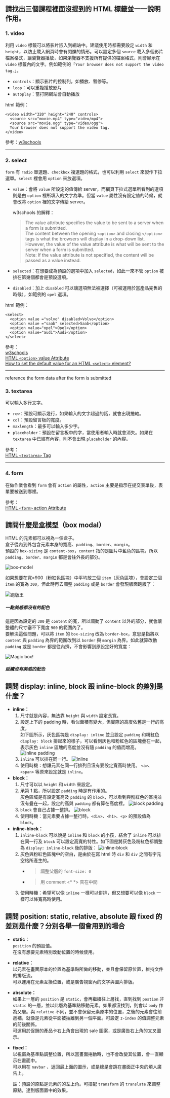 ## 請找出三個課程裡面沒提到的 HTML 標籤並一一說明作用。
### 1. video  
利用 `video` 標籤可以將影片嵌入到網站中。建議使用時都需要設定 `width` 和 `height`，以防止載入網頁時會有閃爍的情形。可以設定多個 `source` 載入多個影片檔案格式，讓瀏覽器播放，如果瀏覽器不支援所有提供的檔案格式，則會顯示在 `video` 標籤內的文字。例如範例的「`Your browser does not support the video tag.`」。
* `controls`：顯示影片的控制列，如播放、暫停等。
* `loop`：可以重複播放影片
* `autoplay`：當打開網站會自動播放

html 範例：
```
<video width="320" height="240" controls>
  <source src="movie.mp4" type="video/mp4">
  <source src="movie.ogg" type="video/ogg">
  Your browser does not support the video tag.
</video>
```
參考：[w3schools](https://www.w3schools.com/tags/tryit.asp?filename=tryhtml5_video)

-----

### 2. select
`form` 有 `radio` 單選題、`checkbox` 複選題的格式，也可以利用 `select` 來製作下拉選單。`select` 裡會用 `option` 來放選項。  
* `value`：會將 `value` 所設定的值傳給 server，而網頁下拉式選單所看到的選項則是由 `option` 裡所填入的文字為準。但當 `value` 屬性沒有設定值的時候，就會改將 `option` 裡的文字傳給 server。

  w3schools 的解釋：
  >The value attribute specifies the value to be sent to a server when a form is submitted.  
  >The content between the opening `<option>` and closing `</option>` tags is what the browsers will display in a drop-down list. However, the value of the value attribute is what will be sent to the server when a form is submitted.  
  >Note: If the value attribute is not specified, the content will be passed as a value instead.

*  `selected`：在想要成為預設的選項中加入 `selected`，如此一來不管 `option` 被排在第幾個都會是預設選項。
* `disabled`：加上 `disabled` 可以讓選項無法被選擇（可被運用於當產品完售的時候），如範例的 `opel` 選項。

html 範例：
```
<select>
  <option value ="volvo" disabled>Volvo</option>
  <option value ="saab" selected>Saab</option>
  <option value="opel">Opel</option>
  <option value="audi">Audi</option>
</select>
```
參考：  
[w3schools](https://www.w3schools.com/tags/tryit.asp?filename=tryhtml_select)  
[HTML `<option>` value Attribute](https://www.w3schools.com/tags/att_option_value.asp)  
[How to set the default value for an HTML `<select>` element?](https://www.geeksforgeeks.org/how-to-set-the-default-value-for-an-html-select-element)

-----
reference the form data after the form is submitted

### 3. textarea
可以輸入多行文字。

* `row`：預設可顯示幾行，如果輸入的文字超過的話，就會出現捲軸。
* `col`：預設留言板的寬度。
* `maxlength`：最多可以輸入多少字。
* `placeholder`：預設在留言板中的字，當使用者輸入時就會消失。如果在 `textarea` 中已經有內容，則不會出現 `placeholder` 的內容。  
  
參考：  
[HTML `<textarea>` Tag](https://www.w3schools.com/tags/tag_textarea.asp)  

-----

### 4. form
在做作業會看到 `form` 會有 `action` 的屬性，`action` 主要是指示在提交表單後，表單要被送到哪裡。

參考：  
[HTML `<form>` action Attribute](https://www.w3schools.com/tags/att_form_action.asp)


## 請問什麼是盒模型（box modal）
HTML 的元素都可以視為一個盒子。  
盒子從內到外包含元素本身的寬高、`padding`、`border`、`margin`。  
預設的 `box-sizing` 是 `content-box`，`content` 指的是圖片中藍色的區塊，所以`padding`、`border`、`margin` 都是會往外長的部分。

![box-model](./hw3_img/box-model.png)

如果想要在寬=900（粉紅色區塊）中平均放三個 `item`（灰色區塊），會設定三個 `item` 的寬為 `300`，但此時再去調整 `padding` 或是 `border` 會發現版面跑版了：

![跑版王](./hw3_img/box-model2.png)
##### 一點美感都沒有的配色

這是因為設定的 `300` 是 `content` 的寬，所以調動了 `content` 以外的部分，就會讓整體的尺寸塞不下寬度 `900` 的範圍內了。  
要解決這個問題，可以將 `item` 的 `box-sizing` 改為 `border-box`，意思是指將以 `content` 與 `padding` 為界的範圍改到以 `border` 與 `margin` 為界。如此就算改動 `padding` 或是 `border` 都是往內擠，不會影響到原設定好的寬度：

![Magic box!](./hw3_img/box-model3.png)
##### 延續沒有美感的配色



## 請問 display: inline, block 跟 inline-block 的差別是什麼？

* **inline：**
  1. 尺寸就是內容，無法靠 `height` 與 `width` 設定長寬。
  2. 設定上下的 padding 時，看似面積有變大，但實際的高度依舊是一行的高度。  
     如下圖所示，灰色區塊是 `display: inline` 並且設定 `padding` 和粉紅色 `display: block` 排起來的樣子，可以看到灰色和粉紅色的區塊疊在一起，表示灰色 `inline` 區塊的高度並沒有隨 `padding` 的值而增高。
  ![inline padding](./hw3_img/inline.png)
  3. `inline` 可以排在同一行。
   ![inline](./hw3_img/inline2.png)
   4. 使用時機：想讓元素在同一行排列且沒有要設定寬高時使用。 `<a>`、`<span>` 等原來設定就是 `inline`。
* **block：**
  1. 尺寸可以以 `height` 和 `width` 來設定。
  2. 承第 1 點，所以設定 `padding` 時是有作用的。  
     灰色區域是有設定寬高及 `padding` 的 `block`，可以看到與粉紅色的區塊並沒有疊在一起，設定的高與 `padding` 都有算在高度裡。
   ![block padding](./hw3_img/block.png)
  3. `block` 會自己占據一整排。
   ![block](./hw3_img/block2.png)
   4. 使用時機：當元素要占據一整行時。`<div>`、`<h1>`、`<p>` 的預設值為 `block`。
* **inline-block：**
  1. `inline-block` 可以說是 `inline` 和 `block` 的小孩，結合了 `inline` 可以排在同一行及 `block` 可以設定高寬的特性。如下圖是將灰色及粉紅色都調整為 `display: inline-block` 後的排版：
   ![inline-block](./hw3_img/inline-block.png)
  2. 灰色與粉紅色區塊中的空白，是由於在寫 html 時 `div` 和 `div` 之間有字元空格所產生的。
     * > 調整父層的 `font-size: 0`
     * > 用 comment <* *> 夾在中間   
  3. 使用時機：希望可以像 `inline` 一樣可以併排，但又想要可以像 `block` 一樣可以條寬高時使用。

## 請問 position: static, relative, absolute 跟 fixed 的差別是什麼？分別各舉一個會用到的場合

* **static：**  
  `position` 的預設值。  
  在沒有想要元素特別改動位置的時候使用。
* **relative：**  
  以元素在畫面原本的位置為基準點所做的移動，並且會保留原位置，維持文件的排版流。  
  可以運用在元素互換位置，或是廣告視窗內的文字與圖片排版。
* **absolute：**  
  如果上一層的 `position` 是 `static`，會再繼續往上層找，直到找到 `postion` 非 `static` 的一層，並以此層為基準點移動元素。如果都沒找到，則會以 `body` 作為父層。與 `relative` 不同，並不會保留元素原本的位置，之後的元素會往前遞補，就像是元素從平面被抽離到另一個平面。可設定 `z-index` 的值調整元素的前後關係。  
  可運用於促銷的產品卡右上角會出現的 sale 圖案，或是廣告右上角的叉叉圖示。
* **fixed：**  
  以視窗為基準點調整位置，所以當畫面捲動時，也不會改變其位置，會一直顯示在畫面中。  
  可以用在 `navbar` 、返回最上面的圖示，或是總是會跳在畫面正中央的煩人廣告上。  

  註：預設的原點是元素的的左上角。可搭配 `transform` 的 `translate` 來調整原點，達到版面置中的效果。

